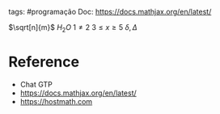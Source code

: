tags: #programação 
Doc: https://docs.mathjax.org/en/latest/

$\sqrt[n]{m}$
$H_2O$
$1 \neq 2$
$3 \leq x \geq 5$
$\delta, \Delta$


# Reference
- Chat GTP
- https://docs.mathjax.org/en/latest/
- https://hostmath.com